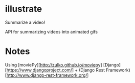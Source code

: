 # illustrate
Summarize a video!

API for summarizing videos into animated gifs

# Notes
Using [moviePy][http://zulko.github.io/moviepy]
[Django][https://www.djangoproject.com/] + (Django Rest Framework)[http://www.django-rest-framework.org/]
